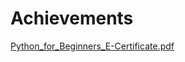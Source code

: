 # Achievements

[Python_for_Beginners_E-Certificate.pdf](https://github.com/svdtharindi/Achievements/files/13401211/Python_for_Beginners_E-Certificate.pdf)
